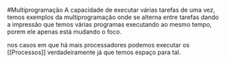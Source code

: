 #Multiprogramação
A capacidade de executar várias tarefas de uma vez, temos exemplos da multiprogramação onde se alterna entre tarefas dando a impressão que temos várias programas executando ao mesmo tempo, porem ele apenas está mudando o foco.

nos casos em que há mais processadores podemos executar os [[Processos]] verdadeiramente já que temos espaço para tal.